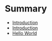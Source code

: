 # Summary

* [Introduction](README.md)
* [Introduction](Readme.md)
* [Hello World](doc-files/a.md)

